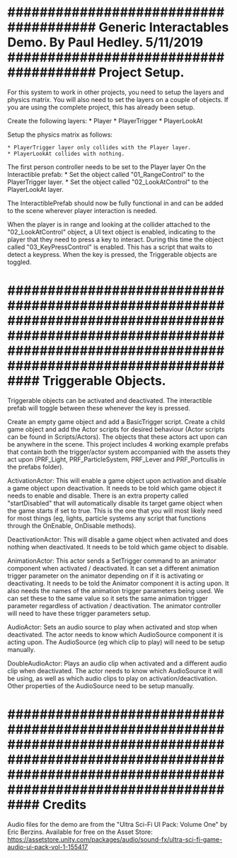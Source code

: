######################################
Generic Interactables Demo.
By Paul Hedley. 5/11/2019
######################################
Project Setup.
================

For this system to work in other projects, you need to setup the layers and physics matrix.  You will also need to set the layers on a couple of objects.
If you are using the complete project, this has already been setup.

Create the following layers:
	* Player
	* PlayerTrigger
	* PlayerLookAt

Setup the physics matrix as follows:

	* PlayerTrigger layer only collides with the Player layer.
	* PlayerLookAt collides with nothing.

The first person controller needs to be set to the Player layer
On the Interactible prefab:
	* Set the object called "01_RangeControl" to the PlayerTrigger layer.
	* Set the object called "02_LookAtControl" to the PlayerLookAt layer.

The InteractiblePrefab should now be fully functional in and can be added to the scene wherever player interaction is needed.

When the player is in range and looking at the collider attached to the "02_LookAtControl" object, a UI text object is enabled, indicating to the player that they need to press a key to interact.
During this time the object called "03_KeyPressControl" is enabled.  This has a script that waits to detect a keypress.  When the key is pressed, the Triggerable objects are toggled.

######################################################################################################################################################################
Triggerable Objects.
==========================

Triggerable objects can be activated and deactivated.  The interactible prefab will toggle between these whenever the key is pressed.

Create an empty game object and add a BasicTrigger script.
Create a child game object and add the Actor scripts for desired behaviour (Actor scripts can be found in Scripts/Actors).
The objects that these actors act upon can be anywhere in the scene.
This project includes 4 working example prefabs that contain both the trigger/actor system accompanied with the assets they act upon (PRF_Light, PRF_ParticleSystem, PRF_Lever and PRF_Portcullis in the prefabs folder).

ActivationActor: This will enable a game object upon activation and disable a game object upon deactivation.  It needs to be told which game object it needs to enable and disable.  There is an extra property called "startDisabled" that will automatically disable its target game object when the game starts if set to true.  This is the one that you will most likely need for most things (eg, lights, particle systems any script that functions through the OnEnable, OnDisable methods).

DeactivationActor: This will disable a game object when activated and does nothing when deactivated.  It needs to be told which game object to disable.

AnimationActor: This actor sends a SetTrigger command to an animator component when activated / deactivated.  It can set a different animation trigger parameter on the animator depending on if it is activating or deactivating.  It needs to be told the Animator component it is acting upon.  It also needs the names of the animation trigger parameters being used.  We can set these to the same value so it sets the same animation trigger parameter regardless of activation / deactivation.  The animator controller will need to have these trigger parameters setup.

AudioActor: Sets an audio source to play when activated and stop when deactivated.  The actor needs to know which AudioSource component it is acting upon.  The AudioSource (eg which clip to play) will need to be setup manually.

DoubleAudioActor: Plays an audio clip when activated and a different audio clip when deactivated.  The actor needs to know which AudioSource it will be using, as well as which audio clips to play on activation/deactivation.  Other properties of the AudioSource need to be setup manually.

######################################################################################################################################################################
Credits
==============

Audio files for the demo are from the "Ultra Sci-Fi UI Pack: Volume One" by Eric Berzins.
Available for free on the Asset Store: 
https://assetstore.unity.com/packages/audio/sound-fx/ultra-sci-fi-game-audio-ui-pack-vol-1-155417